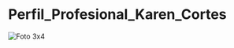 # Perfil_Profesional_Karen_Cortes
![Foto 3x4](https://user-images.githubusercontent.com/126521214/222595785-9bfe6b01-4124-4856-9341-2784064cf529.jpg)
